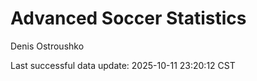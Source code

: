 # Advanced Soccer Statistics
Denis Ostroushko

<!-- gfm -->

Last successful data update: 2025-10-11 23:20:12 CST
